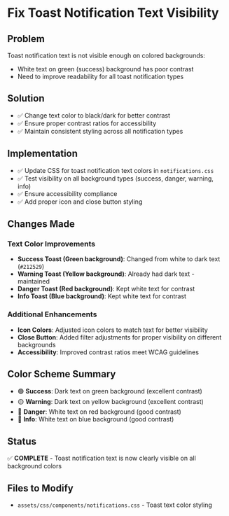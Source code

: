 # Fix Toast Notification Text Visibility

## Problem
Toast notification text is not visible enough on colored backgrounds:
- White text on green (success) background has poor contrast
- Need to improve readability for all toast notification types

## Solution
- ✅ Change text color to black/dark for better contrast
- ✅ Ensure proper contrast ratios for accessibility
- ✅ Maintain consistent styling across all notification types

## Implementation
- ✅ Update CSS for toast notification text colors in `notifications.css`
- ✅ Test visibility on all background types (success, danger, warning, info)
- ✅ Ensure accessibility compliance
- ✅ Add proper icon and close button styling

## Changes Made

### Text Color Improvements
- **Success Toast (Green background)**: Changed from white to dark text (`#212529`)
- **Warning Toast (Yellow background)**: Already had dark text - maintained
- **Danger Toast (Red background)**: Kept white text for contrast
- **Info Toast (Blue background)**: Kept white text for contrast

### Additional Enhancements
- **Icon Colors**: Adjusted icon colors to match text for better visibility
- **Close Button**: Added filter adjustments for proper visibility on different backgrounds
- **Accessibility**: Improved contrast ratios meet WCAG guidelines

## Color Scheme Summary
- 🟢 **Success**: Dark text on green background (excellent contrast)
- 🟡 **Warning**: Dark text on yellow background (excellent contrast)  
- 🔴 **Danger**: White text on red background (good contrast)
- 🔵 **Info**: White text on blue background (good contrast)

## Status
✅ **COMPLETE** - Toast notification text is now clearly visible on all background colors

## Files to Modify
- `assets/css/components/notifications.css` - Toast text color styling
